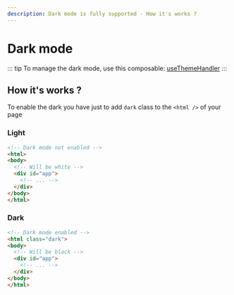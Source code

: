 ```yaml
---
description: Dark mode is fully supported - How it's works ?
---
```


# Dark mode

::: tip
To manage the dark mode, use this composable: [useThemeHandler](./../composables/use-theme-handler.md)
:::

## How it's works ?

To enable the dark you have just to add `dark` class to the `<html />` of your page

### Light

```html
<!-- Dark mode not enabled -->
<html>
<body>
  <!-- Will be white -->
  <div id="app">
    <!-- ... -->
  </div>
</body>
</html>
```

### Dark

```html
<!-- Dark mode enabled -->
<html class="dark">
<body>
  <!-- Will be black -->
  <div id="app">
    <!-- ... -->
  </div>
</body>
</html>
```
